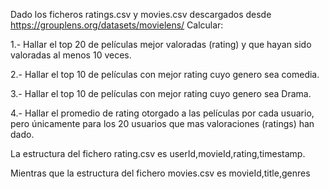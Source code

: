 Dado los ficheros ratings.csv y movies.csv descargados desde https://grouplens.org/datasets/movielens/
Calcular:

1.- Hallar el top 20 de películas mejor valoradas (rating) y que hayan sido valoradas al menos 10 veces.

2.- Hallar el top 10 de películas con mejor rating cuyo genero sea comedia.

3.- Hallar el top 10 de películas con mejor rating cuyo genero sea Drama.

4.- Hallar el promedio de rating otorgado a las películas por cada usuario, pero únicamente
para los 20 usuarios que mas valoraciones (ratings) han dado.

La estructura del fichero rating.csv es userId,movieId,rating,timestamp.

Mientras que la estructura del fichero movies.csv es movieId,title,genres 
